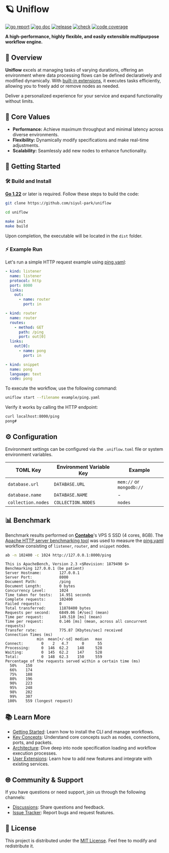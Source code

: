 # 🪐 Uniflow

[![go report][go_report_img]][go_report_url]
[![go doc][go_doc_img]][go_doc_url]
[![release][repo_releases_img]][repo_releases_url]
[![check][repo_check_img]][repo_check_url]
[![code coverage][go_code_coverage_img]][go_code_coverage_url]

**A high-performance, highly flexible, and easily extensible multipurpose workflow engine.**

## 📝 Overview

**Uniflow** excels at managing tasks of varying durations, offering an environment where data processing flows can be defined declaratively and modified dynamically. With [built-in extensions](./ext/README.md), it executes tasks efficiently, allowing you to freely add or remove nodes as needed.

Deliver a personalized experience for your service and expand functionality without limits.

## 🎯 Core Values

- **Performance:** Achieve maximum throughput and minimal latency across diverse environments.
- **Flexibility:** Dynamically modify specifications and make real-time adjustments.
- **Scalability:** Seamlessly add new nodes to enhance functionality.

## 🚀 Getting Started

### 🛠️ Build and Install

**[Go 1.22](https://go.dev/doc/install)** or later is required. Follow these steps to build the code:

```sh
git clone https://github.com/siyul-park/uniflow

cd uniflow

make init
make build
```

Upon completion, the executable will be located in the `dist` folder.

### ⚡ Example Run

Let's run a simple HTTP request example using [ping.yaml](./examples/ping.yaml):

```yaml
- kind: listener
  name: listener
  protocol: http
  port: 8000
  links:
    out:
      - name: router
        port: in

- kind: router
  name: router
  routes:
    - method: GET
      path: /ping
      port: out[0]
  links:
    out[0]:
      - name: pong
        port: in

- kind: snippet
  name: pong
  language: text
  code: pong
```

To execute the workflow, use the following command:

```sh
uniflow start --filename example/ping.yaml
```

Verify it works by calling the HTTP endpoint:

```sh
curl localhost:8000/ping
pong#
```

## ⚙️ Configuration

Environment settings can be configured via the `.uniflow.toml` file or system environment variables.

| TOML Key            | Environment Variable Key | Example                    |
|---------------------|--------------------------|----------------------------|
| `database.url`      | `DATABASE.URL`           | `mem://` or `mongodb://`   |
| `database.name`     | `DATABASE.NAME`          | -                          |
| `collection.nodes`  | `COLLECTION.NODES`       | `nodes`                    |

## 📊 Benchmark

Benchmark results performed on **[Contabo](https://contabo.com/)**'s VPS S SSD (4 cores, 8GB). The [Apache HTTP server benchmarking tool](https://httpd.apache.org/docs/2.4/programs/ab.html) was used to measure the [ping.yaml](./examples/ping.yaml) workflow consisting of `listener`, `router`, and `snippet` nodes.

```sh
ab -n 102400 -c 1024 http://127.0.0.1:8000/ping
```

```
This is ApacheBench, Version 2.3 <$Revision: 1879490 $>
Benchmarking 127.0.0.1 (be patient)
Server Hostname:        127.0.0.1
Server Port:            8000
Document Path:          /ping
Document Length:        0 bytes
Concurrency Level:      1024
Time taken for tests:   14.951 seconds
Complete requests:      102400
Failed requests:        0
Total transferred:      11878400 bytes
Requests per second:    6849.06 [#/sec] (mean)
Time per request:       149.510 [ms] (mean)
Time per request:       0.146 [ms] (mean, across all concurrent requests)
Transfer rate:          775.87 [Kbytes/sec] received
Connection Times (ms)
              min  mean[+/-sd] median   max
Connect:        0    2   4.7      0      55
Processing:     0  146  62.2    148     528
Waiting:        0  145  62.2    147     528
Total:          0  148  62.3    150     559
Percentage of the requests served within a certain time (ms)
  50%    150
  66%    174
  75%    188
  80%    196
  90%    223
  95%    248
  98%    282
  99%    307
 100%    559 (longest request)
```

## 📚 Learn More

- [Getting Started](./docs/getting_started.md): Learn how to install the CLI and manage workflows.
- [Key Concepts](./docs/key_concepts.md): Understand core concepts such as nodes, connections, ports, and packets.
- [Architecture](./docs/architecture.md): Dive deep into node specification loading and workflow execution processes.
- [User Extensions](./docs/user_extension.md): Learn how to add new features and integrate with existing services.

## 🌐 Community & Support

If you have questions or need support, join us through the following channels:

- [Discussions](https://github.com/siyul-park/uniflow/discussions): Share questions and feedback.
- [Issue Tracker](https://github.com/siyul-park/uniflow/issues): Report bugs and request features.

## 📜 License

This project is distributed under the [MIT License](./LICENSE). Feel free to modify and redistribute it.

<!-- Go -->

[go_download_url]: https://golang.org/dl/
[go_version_img]: https://img.shields.io/badge/Go-1.21+-00ADD8?style=for-the-badge&logo=go
[go_code_coverage_img]: https://codecov.io/gh/siyul-park/uniflow/graph/badge.svg?token=quEl9AbBcW
[go_code_coverage_url]: https://codecov.io/gh/siyul-park/uniflow
[go_report_img]: https://goreportcard.com/badge/github.com/siyul-park/uniflow
[go_report_url]: https://goreportcard.com/report/github.com/siyul-park/uniflow
[go_doc_img]: https://godoc.org/github.com/siyul-park/uniflow?status.svg
[go_doc_url]: https://godoc.org/github.com/siyul-park/uniflow

<!-- Repository -->

[repo_url]: https://github.com/siyul-park/uniflow
[repo_issues_url]: https://github.com/siyul-park/uniflow/issues
[repo_pull_request_url]: https://github.com/siyul-park/uniflow/pulls
[repo_discussions_url]: https://github.com/siyul-park/uniflow/discussions
[repo_releases_img]: https://img.shields.io/github/release/siyul-park/uniflow.svg
[repo_releases_url]: https://github.com/siyul-park/uniflow/releases
[repo_wiki_url]: https://github.com/siyul-park/uniflow/wiki
[repo_wiki_img]: https://img.shields.io/badge/docs-wiki_page-blue?style=for-the-badge&logo=none
[repo_wiki_faq_url]: https://github.com/siyul-park/uniflow/wiki/FAQ
[repo_check_img]: https://github.com/siyul-park/uniflow/actions/workflows/check.yml/badge.svg
[repo_check_url]: https://github.com/siyul-park/uniflow/actions/workflows/check.yml
